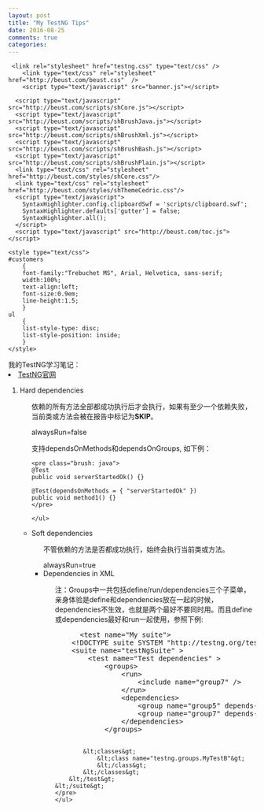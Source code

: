 ```yaml
---
layout: post
title: "My TestNG Tips"
date: 2016-08-25
comments: true
categories:
---
```


<head>
	<meta http-equiv="Content-Type" content="text/html; charset=utf-8" />
	
	 <link rel="stylesheet" href="testng.css" type="text/css" />
        <link type="text/css" rel="stylesheet" href="http://beust.com/beust.css"  />
        <script type="text/javascript" src="banner.js"></script>

      <script type="text/javascript" src="http://beust.com/scripts/shCore.js"></script>
      <script type="text/javascript" src="http://beust.com/scripts/shBrushJava.js"></script>
      <script type="text/javascript" src="http://beust.com/scripts/shBrushXml.js"></script>
      <script type="text/javascript" src="http://beust.com/scripts/shBrushBash.js"></script>
      <script type="text/javascript" src="http://beust.com/scripts/shBrushPlain.js"></script>
      <link type="text/css" rel="stylesheet" href="http://beust.com/styles/shCore.css"/>
      <link type="text/css" rel="stylesheet" href="http://beust.com/styles/shThemeCedric.css"/>
      <script type="text/javascript">
        SyntaxHighlighter.config.clipboardSwf = 'scripts/clipboard.swf';
        SyntaxHighlighter.defaults['gutter'] = false;
        SyntaxHighlighter.all();
      </script>
      <script type="text/javascript" src="http://beust.com/toc.js"></script>
	  
	<style type="text/css">
	#customers
		{
		font-family:"Trebuchet MS", Arial, Helvetica, sans-serif;
		width:100%;
		text-align:left;
		font-size:0.9em;
		line-height:1.5;
		}
	ul
		{
		list-style-type: disc;
		list-style-position: inside;		
		}
	</style>
</head>

<div class="css-full-post-content js-full-post-content" id="customers">
我的TestNG学习笔记：
<li><a href="http://testng.org/doc/documentation-main.html#annotations"> TestNG官网</a></li>

<ol>
<li>Hard dependencies</li>
	<ul>
	依赖的所有方法全部都成功执行后才会执行，如果有至少一个依赖失败，当前类或方法会被在报告中标记为<b>SKIP</b>。
	</ul>
	<ul>
	alwaysRun=false
	</ul>
	<ul>
	支持dependsOnMethods和dependsOnGroups, 如下例：
	
	<pre class="brush: java">
	@Test
	public void serverStartedOk() {}

	@Test(dependsOnMethods = { "serverStartedOk" })
	public void method1() {}
	</pre>
	
	</ul>
	
<li>Soft dependencies</li>
	<ul>
	不管依赖的方法是否都成功执行，始终会执行当前类或方法。
	</ul>
	<ul>
	alwaysRun=true

<li>Dependencies in XML</li>
	<ul>
	注：Groups中一共包括define/run/dependencies三个子菜单，亲身体验是define和dependencies放在一起的时候，dependencies不生效，也就是两个最好不要同时用。而且define或dependencies最好和run一起使用，参照下例:
	</ul>
	<ul>
	<pre class="brush: xml">
	  &lt;test name="My suite"&gt;
	&lt;!DOCTYPE suite SYSTEM "http://testng.org/testng-1.0.dtd" &gt;
	&lt;suite name="testNgSuite" &gt;
		&lt;test name="Test dependencies" &gt;
			&lt;groups&gt;
				&lt;run&gt;
					&lt;include name="group7" /&gt;
				&lt;/run&gt;
				&lt;dependencies&gt;
					&lt;group name="group5" depends-on="group2 group4" /&gt;
					&lt;group name="group7" depends-on="group5 group6" /&gt;
				&lt;/dependencies&gt;
			&lt;/groups&gt;
			
			&lt;classes&gt;
				&lt;class name="testng.groups.MyTestB"&gt;
				&lt;/class&gt;
			&lt;/classes&gt;
		&lt;/test&gt;
	&lt;/suite&gt;
	</pre>
	</ul>
</ol>
</div>	